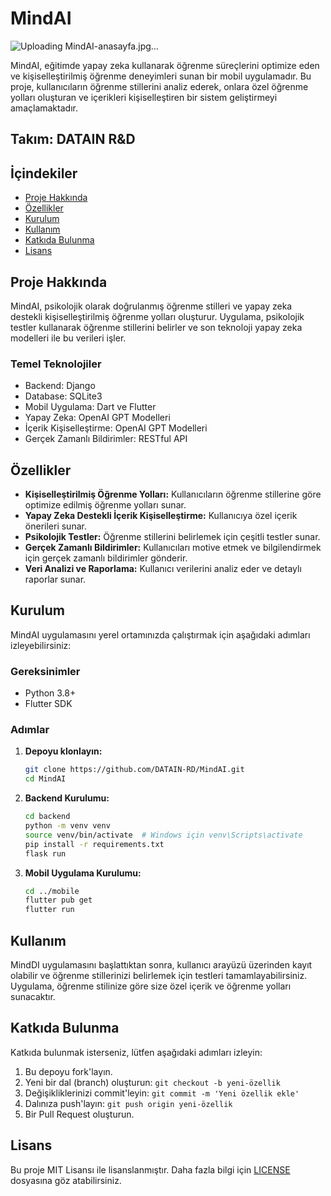 # MindAI

![Uploading MindAI-anasayfa.jpg…]()



MindAI, eğitimde yapay zeka kullanarak öğrenme süreçlerini optimize eden ve kişiselleştirilmiş öğrenme deneyimleri sunan bir mobil uygulamadır. Bu proje, kullanıcıların öğrenme stillerini analiz ederek, onlara özel öğrenme yolları oluşturan ve içerikleri kişiselleştiren bir sistem geliştirmeyi amaçlamaktadır.

## Takım: DATAIN R&D

## İçindekiler
- [Proje Hakkında](#proje-hakkında)
- [Özellikler](#özellikler)
- [Kurulum](#kurulum)
- [Kullanım](#kullanım)
- [Katkıda Bulunma](#katkıda-bulunma)
- [Lisans](#lisans)

## Proje Hakkında

MindAI, psikolojik olarak doğrulanmış öğrenme stilleri ve yapay zeka destekli kişiselleştirilmiş öğrenme yolları oluşturur. Uygulama, psikolojik testler kullanarak öğrenme stillerini belirler ve son teknoloji yapay zeka modelleri ile bu verileri işler.

### Temel Teknolojiler
- Backend: Django
- Database: SQLite3
- Mobil Uygulama: Dart ve Flutter
- Yapay Zeka: OpenAI GPT Modelleri
- İçerik Kişiselleştirme: OpenAI GPT Modelleri
- Gerçek Zamanlı Bildirimler: RESTful API

## Özellikler

- **Kişiselleştirilmiş Öğrenme Yolları:** Kullanıcıların öğrenme stillerine göre optimize edilmiş öğrenme yolları sunar.
- **Yapay Zeka Destekli İçerik Kişiselleştirme:** Kullanıcıya özel içerik önerileri sunar.
- **Psikolojik Testler:** Öğrenme stillerini belirlemek için çeşitli testler sunar.
- **Gerçek Zamanlı Bildirimler:** Kullanıcıları motive etmek ve bilgilendirmek için gerçek zamanlı bildirimler gönderir.
- **Veri Analizi ve Raporlama:** Kullanıcı verilerini analiz eder ve detaylı raporlar sunar.

## Kurulum

MindAI uygulamasını yerel ortamınızda çalıştırmak için aşağıdaki adımları izleyebilirsiniz:

### Gereksinimler
- Python 3.8+
- Flutter SDK

### Adımlar

1. **Depoyu klonlayın:**
    ```bash
    git clone https://github.com/DATAIN-RD/MindAI.git
    cd MindAI
    ```

2. **Backend Kurulumu:**
    ```bash
    cd backend
    python -m venv venv
    source venv/bin/activate  # Windows için venv\Scripts\activate
    pip install -r requirements.txt
    flask run
    ```

3. **Mobil Uygulama Kurulumu:**
    ```bash
    cd ../mobile
    flutter pub get
    flutter run
    ```

## Kullanım

MindDI uygulamasını başlattıktan sonra, kullanıcı arayüzü üzerinden kayıt olabilir ve öğrenme stillerinizi belirlemek için testleri tamamlayabilirsiniz. Uygulama, öğrenme stilinize göre size özel içerik ve öğrenme yolları sunacaktır.

## Katkıda Bulunma

Katkıda bulunmak isterseniz, lütfen aşağıdaki adımları izleyin:

1. Bu depoyu fork'layın.
2. Yeni bir dal (branch) oluşturun: `git checkout -b yeni-özellik`
3. Değişikliklerinizi commit'leyin: `git commit -m 'Yeni özellik ekle'`
4. Dalınıza push'layın: `git push origin yeni-özellik`
5. Bir Pull Request oluşturun.

## Lisans

Bu proje MIT Lisansı ile lisanslanmıştır. Daha fazla bilgi için [LICENSE](LICENSE) dosyasına göz atabilirsiniz.
